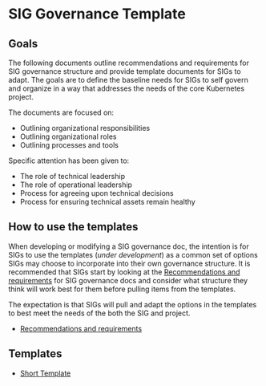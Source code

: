 # SIG Governance Template

## Goals

The following documents outline recommendations and requirements for SIG governance structure and provide
template documents for SIGs to adapt.  The goals are to define the baseline needs for SIGs to self govern
and organize in a way that addresses the needs of the core Kubernetes project.

The documents are focused on:

- Outlining organizational responsibilities
- Outlining organizational roles
- Outlining processes and tools

Specific attention has been given to:

- The role of technical leadership
- The role of operational leadership
- Process for agreeing upon technical decisions
- Process for ensuring technical assets remain healthy

## How to use the templates

When developing or modifying a SIG governance doc, the intention is for SIGs to use the templates (*under development*)
as a common set of options SIGs may choose to incorporate into their own governance structure.  It is recommended that
SIGs start by looking at the [Recommendations and requirements] for SIG governance docs and consider what structure
they think will work best for them before pulling items from the templates.

The expectation is that SIGs will pull and adapt the options in the templates to best meet the needs of the both the SIG
and project.

- [Recommendations and requirements]

## Templates

- [Short Template]

[Recommendations and requirements]: sig-governance-requirements.md
[Short Template]: sig-governance-template-short.md

